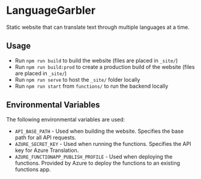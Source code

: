 # LanguageGarbler

Static website that can translate text through multiple languages at a time.

## Usage

* Run `npm run build` to build the website (files are placed in `_site/`)
* Run `npm run build:prod` to create a production build of the website (files are placed in `_site/`)
* Run `npm run serve` to host the `_site/` folder locally
* Run `npm run start` from `functions/` to run the backend locally

## Environmental Variables

The following environmental variables are used:

* `API_BASE_PATH` - Used when building the website. Specifies the base path for all API requests.
* `AZURE_SECRET_KEY` - Used when running the functions. Specifies the API key for Azure Translation.
* `AZURE_FUNCTIONAPP_PUBLISH_PROFILE` - Used when deploying the functions. Provided by Azure to deploy the functions to an existing functions app.
